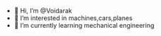 - 👋 Hi, I’m @Voidarak
- 👀 I’m interested in machines,cars,planes
- 🌱 I’m currently learning mechanical engineering

<!---
Voidarak/Voidarak is a ✨ special ✨ repository because its `README.md` (this file) appears on your GitHub profile.
You can click the Preview link to take a look at your changes.
--->
